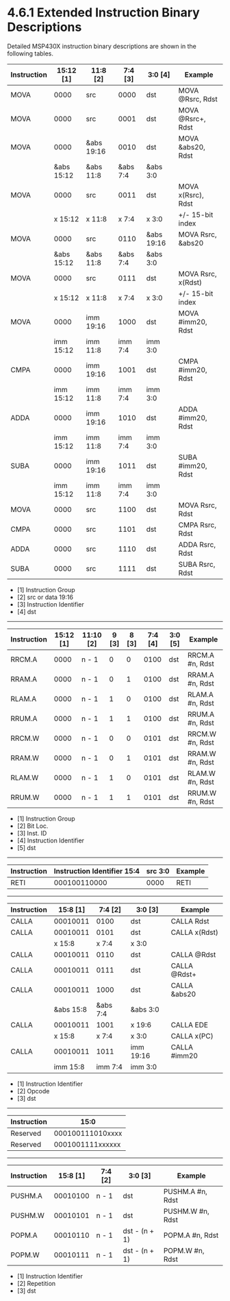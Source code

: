 # 4.6.1 Extended Instruction Binary Descriptions

Detailed MSP430X instruction binary descriptions are shown in the following tables.

| Instruction | 15:12 [1]  | 11:8 [2]   | 7:4 [3]  | 3:0 [4]    | Example             |
| ----------- | ---------- | ---------- | -------- | ---------- | ------------------- |
| MOVA        | 0000       | src        | 0000     | dst        | MOVA @Rsrc, Rdst    |
| MOVA        | 0000       | src        | 0001     | dst        | MOVA @Rsrc+, Rdst   |
| MOVA        | 0000       | &abs 19:16 | 0010     | dst        | MOVA &abs20, Rdst   |
|             | &abs 15:12 | &abs 11:8  | &abs 7:4 | &abs 3:0   |                     |
| MOVA        | 0000       | src        | 0011     | dst        | MOVA x(Rsrc), Rdst  |
|             | x 15:12    | x 11:8     | x 7:4    | x 3:0      | +/- 15-bit index    |
| MOVA        | 0000       | src        | 0110     | &abs 19:16 | MOVA Rsrc, &abs20   |
|             | &abs 15:12 | &abs 11:8  | &abs 7:4 | &abs 3:0   |                     |
| MOVA        | 0000       | src        | 0111     | dst        | MOVA Rsrc, x(Rdst)  |
|             | x 15:12    | x 11:8     | x 7:4    | x 3:0      | +/- 15-bit index    |
| MOVA        | 0000       | imm 19:16  | 1000     | dst        | MOVA #imm20, Rdst   |
|             | imm 15:12  | imm 11:8   | imm 7:4  | imm 3:0    |                     |
| CMPA        | 0000       | imm 19:16  | 1001     | dst        | CMPA #imm20, Rdst   |
|             | imm 15:12  | imm 11:8   | imm 7:4  | imm 3:0    |                     |
| ADDA        | 0000       | imm 19:16  | 1010     | dst        | ADDA #imm20, Rdst   |
|             | imm 15:12  | imm 11:8   | imm 7:4  | imm 3:0    |                     |
| SUBA        | 0000       | imm 19:16  | 1011     | dst        | SUBA #imm20, Rdst   |
|             | imm 15:12  | imm 11:8   | imm 7:4  | imm 3:0    |                     |
| MOVA        | 0000       | src        | 1100     | dst        | MOVA Rsrc, Rdst     |
| CMPA        | 0000       | src        | 1101     | dst        | CMPA Rsrc, Rdst     |
| ADDA        | 0000       | src        | 1110     | dst        | ADDA Rsrc, Rdst     |
| SUBA        | 0000       | src        | 1111     | dst        | SUBA Rsrc, Rdst     |

- [1] Instruction Group
- [2] src or data 19:16
- [3] Instruction Identifier
- [4] dst

---

| Instruction | 15:12 [1] | 11:10 [2] | 9 [3] | 8 [3] | 7:4 [4] | 3:0 [5] | Example         |
| ----------- | --------- | --------- | ----- | ----- | ------- | ------- | --------------- |
| RRCM.A      | 0000      | n - 1     | 0     | 0     | 0100    | dst     | RRCM.A #n, Rdst |
| RRAM.A      | 0000      | n - 1     | 0     | 1     | 0100    | dst     | RRAM.A #n, Rdst |
| RLAM.A      | 0000      | n - 1     | 1     | 0     | 0100    | dst     | RLAM.A #n, Rdst |
| RRUM.A      | 0000      | n - 1     | 1     | 1     | 0100    | dst     | RRUM.A #n, Rdst |
| RRCM.W      | 0000      | n - 1     | 0     | 0     | 0101    | dst     | RRCM.W #n, Rdst |
| RRAM.W      | 0000      | n - 1     | 0     | 1     | 0101    | dst     | RRAM.W #n, Rdst |
| RLAM.W      | 0000      | n - 1     | 1     | 0     | 0101    | dst     | RLAM.W #n, Rdst |
| RRUM.W      | 0000      | n - 1     | 1     | 1     | 0101    | dst     | RRUM.W #n, Rdst |

- [1] Instruction Group
- [2] Bit Loc.
- [3] Inst. ID
- [4] Instruction Identifier
- [5] dst

---

| Instruction | Instruction Identifier 15:4 | src 3:0 | Example |
| ----------- | --------------------------- | ------- | ------- |
| RETI        | 000100110000                | 0000    | RETI    |

---

| Instruction | 15:8 [1]  | 7:4 [2]  | 3:0 [3]   | Example       |
| ----------- | --------- | -------- | --------- | ------------- |
| CALLA       | 00010011  | 0100     | dst       | CALLA Rdst    |
| CALLA       | 00010011  | 0101     | dst       | CALLA x(Rdst) |
|             | x 15:8    | x 7:4    | x 3:0     |               |
| CALLA       | 00010011  | 0110     | dst       | CALLA @Rdst   |
| CALLA       | 00010011  | 0111     | dst       | CALLA @Rdst+  |
| CALLA       | 00010011  | 1000     | dst       | CALLA &abs20  |
|             | &abs 15:8 | &abs 7:4 | &abs 3:0  |               |
| CALLA       | 00010011  | 1001     | x 19:6    | CALLA EDE     |
|             | x 15:8    | x 7:4    | x 3:0     | CALLA x(PC)   |
| CALLA       | 00010011  | 1011     | imm 19:16 | CALLA #imm20  |
|             | imm 15:8  | imm 7:4  | imm 3:0   |               |

- [1] Instruction Identifier
- [2] Opcode
- [3] dst

---

| Instruction | 15:0             |
| ----------- | ---------------- |
| Reserved    | 000100111010xxxx |
| Reserved    | 0001001111xxxxxx |

---

| Instruction | 15:8 [1] | 7:4 [2] | 3:0 [3]       | Example          |
| ----------- | -------- | ------- | ------------- | ---------------- |
| PUSHM.A     | 00010100 | n - 1   | dst           | PUSHM.A #n, Rdst |
| PUSHM.W     | 00010101 | n - 1   | dst           | PUSHM.W #n, Rdst |
| POPM.A      | 00010110 | n - 1   | dst - (n + 1) | POPM.A #n, Rdst  |
| POPM.W      | 00010111 | n - 1   | dst - (n + 1) | POPM.W #n, Rdst  |

- [1] Instruction Identifier
- [2] Repetition
- [3] dst

